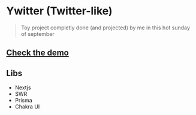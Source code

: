 # Ywitter (Twitter-like)

> Toy project completly done (and projected) by me in this hot sunday of september

## [Check the demo]()

## Libs
- Nextjs
- SWR
- Prisma
- Chakra UI
